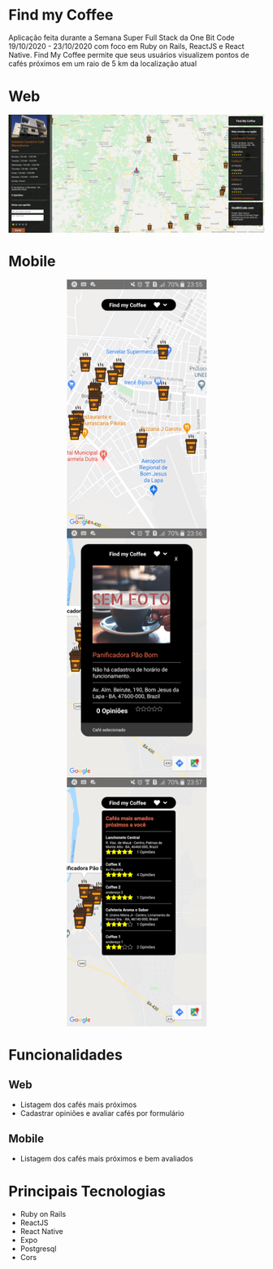 # Find my Coffee
 <p>Aplicação feita durante a Semana Super Full Stack da One Bit Code 19/10/2020 - 23/10/2020 com foco em Ruby on Rails, ReactJS e React Native. Find My Coffee permite que seus usuários visualizem pontos de cafés próximos em um raio de 5 km da localização atual</p>

# Web
  <p><img align="center" src=".github/Projeto Web.png" alt="Home Web" width="800" border="0"></p>

# Mobile
<p align="center">
  <img align="center" src=".github/Mobile pontos.png" alt="Pontos Mobile" width="275" border="0">
  <img align="center" src=".github/Mobile detalhes.png" alt="Detalhes Mobile" width="275" border="0">
  <img align="center" src=".github/Mobile proximos.png" alt="Próximos Mobile" width="275" border="0">
</p>
 
# Funcionalidades
## Web
 - Listagem dos cafés mais próximos
 - Cadastrar opiniões e avaliar cafés por formulário

## Mobile
 - Listagem dos cafés mais próximos e bem avaliados

# Principais Tecnologias
 - Ruby on Rails
 - ReactJS
 - React Native
 - Expo
 - Postgresql
 - Cors